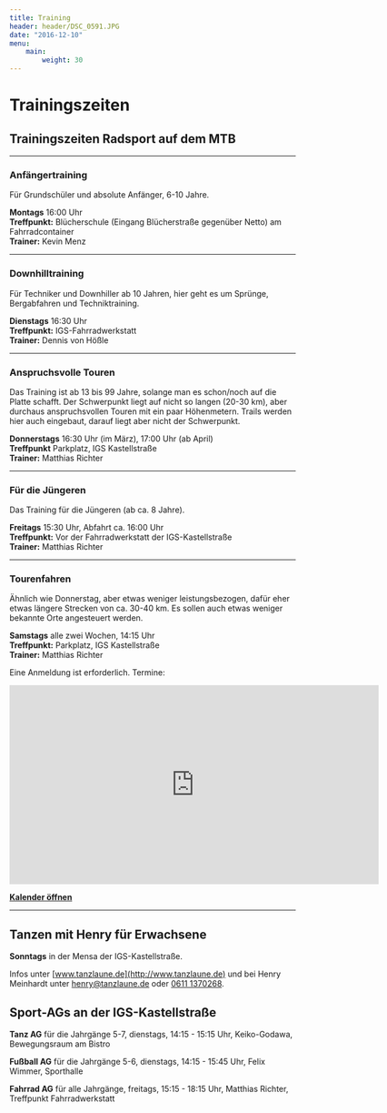 ```yaml
---
title: Training
header: header/DSC_0591.JPG
date: "2016-12-10"
menu: 
    main:
        weight: 30
---
```


# Trainingszeiten

## Trainingszeiten Radsport auf dem MTB

---

### Anfängertraining
Für Grundschüler und absolute Anfänger, 6-10 Jahre.

**Montags** 16:00 Uhr  
**Treffpunkt:** Blücherschule (Eingang Blücherstraße gegenüber Netto) am Fahrradcontainer  
**Trainer:** Kevin Menz

---

### Downhilltraining
Für Techniker und Downhiller ab 10 Jahren, hier geht es um Sprünge, Bergabfahren und Techniktraining.

**Dienstags** 16:30 Uhr  
**Treffpunkt:** IGS-Fahrradwerkstatt  
**Trainer:** Dennis von Hößle

---

### Anspruchsvolle Touren

Das Training ist ab 13 bis 99 Jahre, solange man es schon/noch auf die Platte schafft.
Der Schwerpunkt liegt auf nicht so langen (20-30 km), aber durchaus anspruchsvollen Touren mit ein paar Höhenmetern. Trails werden hier auch eingebaut, darauf liegt aber nicht der Schwerpunkt.

**Donnerstags** 16:30 Uhr (im März), 17:00 Uhr (ab April)  
**Treffpunkt** Parkplatz, IGS Kastellstraße  
**Trainer:** Matthias Richter

---

### Für die Jüngeren
Das Training für die Jüngeren (ab ca. 8 Jahre).

**Freitags** 15:30 Uhr, Abfahrt ca. 16:00 Uhr  
**Treffpunkt:** Vor der Fahrradwerkstatt der IGS-Kastellstraße  
**Trainer:** Matthias Richter

---

### Tourenfahren
Ähnlich wie Donnerstag, aber etwas weniger leistungsbezogen, dafür eher etwas längere Strecken von ca. 30-40 km. Es sollen auch etwas weniger bekannte Orte angesteuert werden. 

**Samstags** alle zwei Wochen, 14:15 Uhr  
**Treffpunkt:** Parkplatz, IGS Kastellstraße  
**Trainer:** Matthias Richter

Eine Anmeldung ist erforderlich. Termine:

<iframe src="https://calendar.google.com/calendar/embed?height=350&wkst=2&bgcolor=%23ffffff&ctz=Europe%2FBerlin&showNav=1&showDate=1&showPrint=0&showTabs=1&showCalendars=0&title=Termine%20Samstagstour&src=ZW1iY2g0bG5yN2lscDd0OW9icWYxNmNwdnNAZ3JvdXAuY2FsZW5kYXIuZ29vZ2xlLmNvbQ&color=%238E24AA" style="border-width:0" width="650" height="350" frameborder="0" scrolling="no"></iframe>

**[Kalender öffnen](https://calendar.google.com/calendar/u/0/embed?height=350&wkst=2&bgcolor=%23ffffff&ctz=Europe/Berlin&showNav=1&showDate=1&showPrint=0&showTabs=1&showCalendars=0&title=Termine+Samstagstour&src=ZW1iY2g0bG5yN2lscDd0OW9icWYxNmNwdnNAZ3JvdXAuY2FsZW5kYXIuZ29vZ2xlLmNvbQ&color=%238E24AA&pli=1)**

---

## Tanzen mit Henry für Erwachsene

**Sonntags** in der Mensa der IGS-Kastellstraße.

Infos unter [www.tanzlaune.de](http://www.tanzlaune.de) und bei Henry Meinhardt unter [henry@tanzlaune.de](mailto:henry@tanzlaune.de) oder [0611 1370268](tel:+496111370268).  

## Sport-AGs an der IGS-Kastellstraße

**Tanz AG** für die Jahrgänge 5-7, dienstags, 14:15 - 15:15 Uhr, Keiko-Godawa, Bewegungsraum am Bistro  

**Fußball AG** für die Jahrgänge 5-6, dienstags, 14:15 - 15:45 Uhr, Felix Wimmer, Sporthalle  

**Fahrrad AG** für alle Jahrgänge, freitags, 15:15 - 18:15 Uhr, Matthias Richter, Treffpunkt Fahrradwerkstatt  

